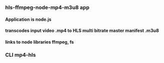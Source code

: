 






### **hls-ffmpeg-node-mp4-m3u8 app**

#### Application is node.js 

#### transcodes input video .mp4 to HLS multi bitrate master manifest .m3u8

#### links to node libraries ffmpeg, fs

### CLI  mp4-hls <inputfile>


<!-- ![.GIF of CLI](https://github.com/andyinthemachine/hls-ffmpeg-node-mp4-m3u8/blob/master/hls-ffmpeg-node-mp4-m3u8.gif) -->

